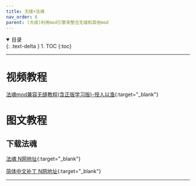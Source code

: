 ```yaml
---
title: 无缝+法魂
nav_order: 6
parent: (大成)利用mod引擎来整合无缝和其他mod
---
```


<details open markdown="block">
  <summary>
    目录
  </summary>
  {: .text-delta }
1. TOC
{:toc}
</details>

---

# 视频教程

[法魂mod兼容无缝教程(含正版学习版)-授人以渔](https://www.bilibili.com/video/BV1cLieYtE5d){:target="_blank"}

# 图文教程

## 下载法魂

[法魂 N网地址](https://www.nexusmods.com/eldenring/mods/3419){:target="_blank"}

[简体中文补丁 N网地址](https://www.nexusmods.com/eldenring/mods/3511){:target="_blank"}



---

